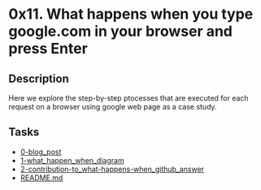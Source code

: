 # 0x11. What happens when you type google.com in your browser and press Enter

## Description
Here we explore the step-by-step ptocesses that are executed for each request
on a browser using google web page as a case study.

## Tasks
* [0-blog_post](0-blog_post)
* [1-what_happen_when_diagram](1-what_happen_when_diagram)
* [2-contribution-to_what-happens-when_github_answer](2-contribution-to_what-happens-when_github_answer)
* [README.md](README.md)

